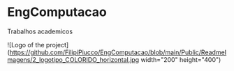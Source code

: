 # EngComputacao
Trabalhos academicos

![Logo of the project](https://github.com/FilipiPiucco/EngComputacao/blob/main/Public/ReadmeImagens/2_logotipo_COLORIDO_horizontal.jpg width="200" height="400")

